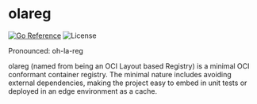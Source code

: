 # olareg

[![Go Reference](https://pkg.go.dev/badge/github.com/olareg/olareg.svg)](https://pkg.go.dev/github.com/olareg/olareg)
![License](https://img.shields.io/github/license/olareg/olareg)

Pronounced: oh-la-reg

olareg (named from being an OCI Layout based Registry) is a minimal OCI conformant container registry.
The minimal nature includes avoiding external dependencies, making the project easy to embed in unit tests or deployed in an edge environment as a cache.
